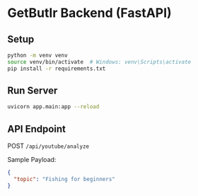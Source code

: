 # GetButlr Backend (FastAPI)

## Setup

```bash
python -m venv venv
source venv/bin/activate  # Windows: venv\Scripts\activate
pip install -r requirements.txt
```

## Run Server

```bash
uvicorn app.main:app --reload
```

## API Endpoint

POST `/api/youtube/analyze`

Sample Payload:
```json
{
  "topic": "Fishing for beginners"
}
```
